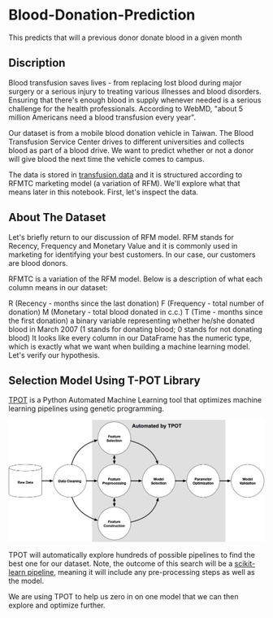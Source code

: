 # Blood-Donation-Prediction
This predicts that will a previous donor donate blood in a given month 

## Discription
Blood transfusion saves lives - from replacing lost blood during major surgery or a serious injury to treating various illnesses and blood disorders. Ensuring that there's enough blood in supply whenever needed is a serious challenge for the health professionals. According to WebMD, "about 5 million Americans need a blood transfusion every year".

Our dataset is from a mobile blood donation vehicle in Taiwan. The Blood Transfusion Service Center drives to different universities and collects blood as part of a blood drive. We want to predict whether or not a donor will give blood the next time the vehicle comes to campus.

The data is stored in [transfusion.data](https://github.com/vineetdsat/Blood-Donation-Prediction/blob/main/transfusion.data) and it is structured according to RFMTC marketing model (a variation of RFM). We'll explore what that means later in this notebook. First, let's inspect the data.


## About The Dataset
Let's briefly return to our discussion of RFM model. RFM stands for Recency, Frequency and Monetary Value and it is commonly used in marketing for identifying your best customers. In our case, our customers are blood donors.

RFMTC is a variation of the RFM model. Below is a description of what each column means in our dataset:

R (Recency - months since the last donation)
F (Frequency - total number of donation)
M (Monetary - total blood donated in c.c.)
T (Time - months since the first donation)
a binary variable representing whether he/she donated blood in March 2007 (1 stands for donating blood; 0 stands for not donating blood)
It looks like every column in our DataFrame has the numeric type, which is exactly what we want when building a machine learning model. Let's verify our hypothesis.


## Selection Model Using T-POT Library

<p><a href="https://github.com/EpistasisLab/tpot">TPOT</a> is a Python Automated Machine Learning tool that optimizes machine learning pipelines using genetic programming.</p>

<p align = "center"> 
  <img src = "tpot-ml-pipeline.png"> <br>
</p>

<p>TPOT will automatically explore hundreds of possible pipelines to find the best one for our dataset. Note, the outcome of this search will be a <a href="https://scikit-learn.org/stable/modules/generated/sklearn.pipeline.Pipeline.html">scikit-learn pipeline</a>, meaning it will include any pre-processing steps as well as the model.</p>
<p>We are using TPOT to help us zero in on one model that we can then explore and optimize further.</p>
